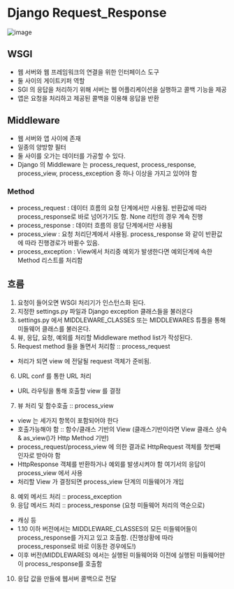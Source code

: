# Django Request_Response
![image](https://user-images.githubusercontent.com/82383294/206194696-b0a07928-9c1b-47fa-84ac-d57e07afa6bd.png)
## WSGI
- 웹 서버와 웹 프레임워크의 연결을 위한 인터페이스 도구
- 둘 사이의 게이트키퍼 역할
- SGI 의 응답을 처리하기 위해 서버는 웹 어플리케이션을 실행하고 콜백 기능을 제공
- 앱은 요청을 처리하고 제공된 콜백을 이용해 응답을 반환

## Middleware
- 웹 서버와 앱 사이에 존재
- 일종의 양방향 필터
- 둘 사이를 오가는 데이터를 가공할 수 있다.
- Django 의 Middleware 는 process_request, process_response, process_view, process_exception 중 하나 이상을 가지고 있어야 함


### Method
- process_request : 데이터 흐름의 요청 단계에서만 사용됨. 반환값에 따라 process_response로 바로 넘어가기도 함. None 리턴의 경우 계속 진행
- process_response : 데이터 흐름의 응답 단계에서만 사용됨
- process_view : 요청 처리단계에서 사용됨. process_response 와 같이 반환값에 따라 진행경로가 바뀔수 있음.
- process_exception : View에서 처리중 예외가 발생한다면 예외단계에 속한 Method 리스트를 처리함

## 흐름
1. 요청이 들어오면 WSGI 처리기가 인스턴스화 된다.
2. 지정한 settings.py 파일과 Django exception 클래스들을 불러온다
3. settings.py 에서 MIDDLEWARE_CLASSES 또는 MIDDLEWARES 튜플을 통해 미들웨어 클래스를 불러온다.
4. 뷰, 응답, 요청, 예외를 처리할 Middleware method list가 작성된다.
5. Request method 들을 돌면서 처리함 :: process_request
  - 처리가 되면 view 에 전달될 request 객체가 준비됨.
6. URL conf 를 통한 URL 처리
  - URL 라우팅을 통해 호출할 view 를 결정
7. 뷰 처리 및 함수호출 :: process_view
  - view 는 세가지 항목이 포함되어야 한다
  - 호출가능해야 함 :: 함수/클래스 기반의 View (클래스기반이라면 View 클래스 상속& as_view()가 Http Method 기반)
  - process_request/process_view 에 의한 결과로 HttpRequest 객체를 첫번째 인자로 받아야 함
  - HttpResponse 객체를 반환하거나 예외를 발생시켜야 함 여기서의 응답이 process_view 에서 사용
  - 처리할 View 가 결정되면 process_view 단계의 미들웨어가 개입
8. 예외 메서드 처리 :: process_exception
9. 응답 메서드 처리 :: process_response (요청 미들웨어 처리의 역순으로)
  - 캐싱 등
  - 1.10 이하 버전에서는 MIDDLEWARE_CLASSES의 모든 미들웨어들이 process_response를 가지고 있고 호출함. (진행상황에 따라 process_response로 바로 이동한 경우에도!)
  - 이후 버전(MIDDLEWARES) 에서는 실행된 미들웨어와 이전에 실행된 미들웨어만이 process_response를 호출함
10. 응답 값을 만들에 웹서버 콜백으로 전달
